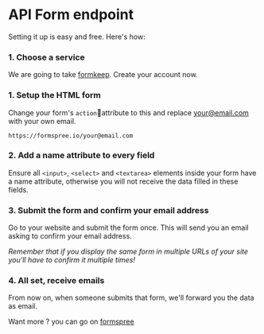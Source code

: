 # API Form endpoint

Setting it up is easy and free. Here's how:

### 1. Choose a service

We are going to take [formkeep](https://formkeep.com/). Create your account now.

### 1. Setup the HTML form

Change your form's `action`attribute to this and replace your@email.com with your own email.

```
https://formspree.io/your@email.com
```

### 2. Add a name attribute to every field

Ensure all `<input>`, `<select>` and `<textarea>` elements inside your form have a name attribute, otherwise you will not receive the data filled in these fields.

### 3. Submit the form and confirm your email address

Go to your website and submit the form once. This will send you an email asking to confirm your email address.

_Remember that if you display the same form in multiple URLs of your site you'll have to confirm it multiple times!_

### 4. All set, receive emails

From now on, when someone submits that form, we'll forward you the data as email.



Want more ? you can go on [formspree](https://formspree.io/)

